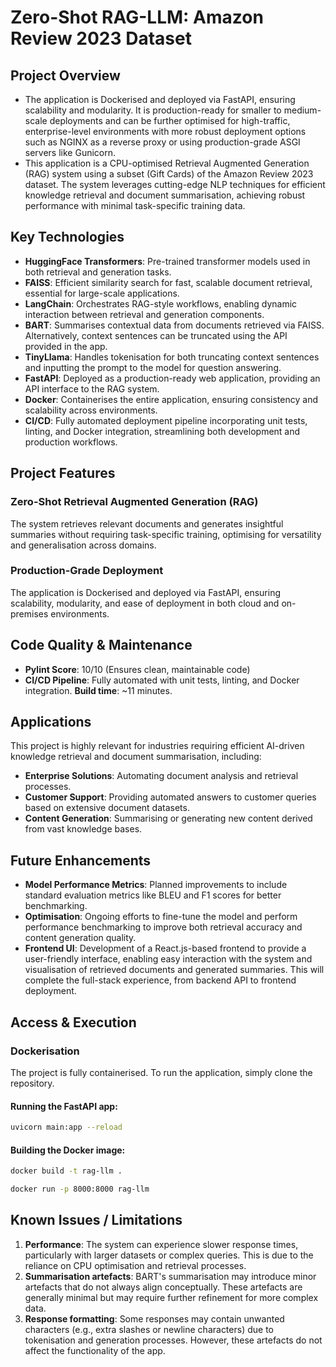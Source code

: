 # Zero-Shot RAG-LLM: Amazon Review 2023 Dataset

## Project Overview
- The application is Dockerised and deployed via FastAPI, ensuring scalability and modularity. It is production-ready for smaller to medium-scale deployments and can be further optimised for high-traffic, enterprise-level environments with more robust deployment options such as NGINX as a reverse proxy or using production-grade ASGI servers like Gunicorn.
- This application is a CPU-optimised Retrieval Augmented Generation (RAG) system using a subset (Gift Cards) of the Amazon Review 2023 dataset. The system leverages cutting-edge NLP techniques for efficient knowledge retrieval and document summarisation, achieving robust performance with minimal task-specific training data.

## Key Technologies

- **HuggingFace Transformers**: Pre-trained transformer models used in both retrieval and generation tasks.
- **FAISS**: Efficient similarity search for fast, scalable document retrieval, essential for large-scale applications.
- **LangChain**: Orchestrates RAG-style workflows, enabling dynamic interaction between retrieval and generation components.
- **BART**: Summarises contextual data from documents retrieved via FAISS. Alternatively, context sentences can be truncated using the API provided in the app.
- **TinyLlama**: Handles tokenisation for both truncating context sentences and inputting the prompt to the model for question answering.
- **FastAPI**: Deployed as a production-ready web application, providing an API interface to the RAG system.
- **Docker**: Containerises the entire application, ensuring consistency and scalability across environments.
- **CI/CD**: Fully automated deployment pipeline incorporating unit tests, linting, and Docker integration, streamlining both development and production workflows.

## Project Features

### Zero-Shot Retrieval Augmented Generation (RAG)
The system retrieves relevant documents and generates insightful summaries without requiring task-specific training, optimising for versatility and generalisation across domains.

### Production-Grade Deployment
The application is Dockerised and deployed via FastAPI, ensuring scalability, modularity, and ease of deployment in both cloud and on-premises environments.

## Code Quality & Maintenance

- **Pylint Score**: 10/10 (Ensures clean, maintainable code)
- **CI/CD Pipeline**: Fully automated with unit tests, linting, and Docker integration. **Build time**: ~11 minutes.

## Applications

This project is highly relevant for industries requiring efficient AI-driven knowledge retrieval and document summarisation, including:

- **Enterprise Solutions**: Automating document analysis and retrieval processes.
- **Customer Support**: Providing automated answers to customer queries based on extensive document datasets.
- **Content Generation**: Summarising or generating new content derived from vast knowledge bases.

## Future Enhancements

- **Model Performance Metrics**: Planned improvements to include standard evaluation metrics like BLEU and F1 scores for better benchmarking.
- **Optimisation**: Ongoing efforts to fine-tune the model and perform performance benchmarking to improve both retrieval accuracy and content generation quality.
- **Frontend UI**: Development of a React.js-based frontend to provide a user-friendly interface, enabling easy interaction with the system and visualisation of retrieved documents and generated summaries. This will complete the full-stack experience, from backend API to frontend deployment.

## Access & Execution

### Dockerisation

The project is fully containerised. To run the application, simply clone the repository.

#### Running the FastAPI app:

```bash
uvicorn main:app --reload
```

#### Building the Docker image:

```bash
docker build -t rag-llm .
```
```bash
docker run -p 8000:8000 rag-llm
```
## Known Issues / Limitations

1. **Performance**: The system can experience slower response times, particularly with larger datasets or complex queries. This is due to the reliance on CPU optimisation and retrieval processes.
2. **Summarisation artefacts**: BART's summarisation may introduce minor artefacts that do not always align conceptually. These artefacts are generally minimal but may require further refinement for more complex data.
3. **Response formatting**: Some responses may contain unwanted characters (e.g., extra slashes or newline characters) due to tokenisation and generation processes. However, these artefacts do not affect the functionality of the app. 
